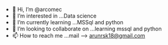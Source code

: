- 👋 Hi, I’m @arcomec
- 👀 I’m interested in ...Data science
- 🌱 I’m currently learning ...MSSql and python
- 💞️ I’m looking to collaborate on ...learning mssql and python
- 📫 How to reach me ...mail --> arunrsk18@gmail.com

<!---
arcomec/arcomec is a ✨ special ✨ repository because its `README.md` (this file) appears on your GitHub profile.
You can click the Preview link to take a look at your changes.
--->
